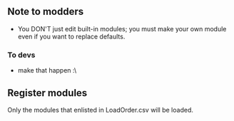 ## Note to modders

- You DON'T just edit built-in modules; you must make your own module even if you want to replace defaults.

### To devs

- make that happen :\


## Register modules

Only the modules that enlisted in LoadOrder.csv will be loaded.
